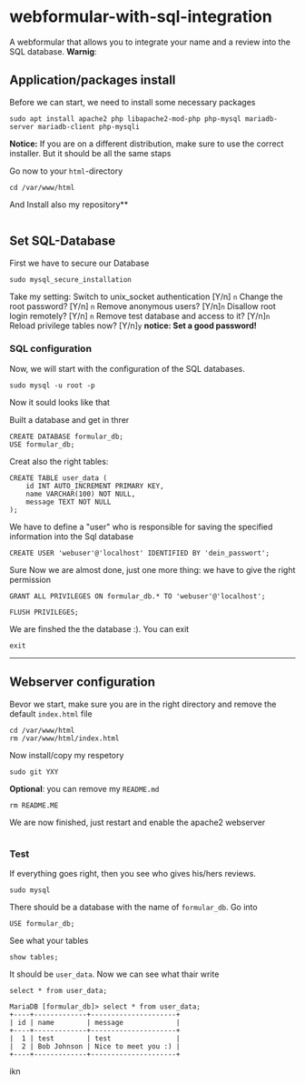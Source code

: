 # webformular-with-sql-integration
A webformular that allows you to integrate your name and a review into the SQL database.
**Warnig**:


## Application/packages install
Before we can start, we need to install some necessary packages
```
sudo apt install apache2 php libapache2-mod-php php-mysql mariadb-server mariadb-client php-mysqli
```
**Notice:** If you are on a different distribution, make sure to use the correct installer. But it should be all the same staps

Go now to your `html`-directory 
```
cd /var/www/html
```
And Install also my repository**
```

```


## Set SQL-Database
First we have to secure our Database
```
sudo mysql_secure_installation
```
Take my setting: 
Switch to unix_socket authentication [Y/n] `n`
Change the root password? [Y/n] `n`
Remove anonymous users? [Y/n]`n`
Disallow root login remotely? [Y/n] `n`
Remove test database and access to it? [Y/n]`n`
Reload privilege tables now? [Y/n]`y`
**notice: Set a good password!**
### SQL configuration 
Now, we will start with the configuration of the SQL databases.
```
sudo mysql -u root -p
```
Now it sould looks like that

Built a database and get in threr
```
CREATE DATABASE formular_db;
USE formular_db;
```
Creat also the right tables:
```
CREATE TABLE user_data (
    id INT AUTO_INCREMENT PRIMARY KEY,
    name VARCHAR(100) NOT NULL,
    message TEXT NOT NULL
);
```
We have to define a "user" who is responsible for saving the specified information into the Sql database
```
CREATE USER 'webuser'@'localhost' IDENTIFIED BY 'dein_passwort';
```
Sure Now we are almost done, just one more thing: we have to give the right permission
```
GRANT ALL PRIVILEGES ON formular_db.* TO 'webuser'@'localhost';
```
```
FLUSH PRIVILEGES;
```
We are finshed the the database :). You can exit
```
exit
```
____
## Webserver configuration 
Bevor we start, make sure you are in the right directory and remove the default `index.html` file
```
cd /var/www/html
rm /var/www/html/index.html
```
Now install/copy my respetory
```
sudo git YXY
```
**Optional**: you can remove my `README.md` 
```
rm README.ME
```
We are now finished, just restart and enable the apache2 webserver 
```

```
### Test
If everything goes right, then you see who gives his/hers reviews.
```
sudo mysql
```
There should be a database with the name of `formular_db`.
Go into
```
USE formular_db;
```
See what your tables
```
show tables;
```
It should be `user_data`. Now we can see what thair write
```
select * from user_data;
```
`````
MariaDB [formular_db]> select * from user_data;
+----+-------------+---------------------+
| id | name        | message             |
+----+-------------+---------------------+
|  1 | test        | test                |
|  2 | Bob Johnson | Nice to meet you :) |
+----+-------------+---------------------+
`````
ikn







